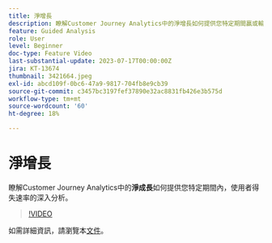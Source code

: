 ```yaml
---
title: 淨增長
description: 瞭解Customer Journey Analytics中的淨增長如何提供您特定期間贏或輸使用者速率的深入分析。
feature: Guided Analysis
role: User
level: Beginner
doc-type: Feature Video
last-substantial-update: 2023-07-17T00:00:00Z
jira: KT-13674
thumbnail: 3421664.jpeg
exl-id: abcd109f-0bc6-47a9-9817-704fb8e9cb39
source-git-commit: c3457bc3197fef37890e32ac8831fb426e3b575d
workflow-type: tm+mt
source-wordcount: '60'
ht-degree: 18%

---
```


# 淨增長

瞭解Customer Journey Analytics中的&#x200B;**淨成長**&#x200B;如何提供您特定期間內，使用者得失速率的深入分析。

>[!VIDEO](https://video.tv.adobe.com/v/3423459/?learn=on&captions=chi_hant)

如需詳細資訊，請瀏覽本[文件](https://experienceleague.adobe.com/docs/analytics-platform/using/guided-analysis/user-growth/net-growth.html?lang=zh-Hant)。
